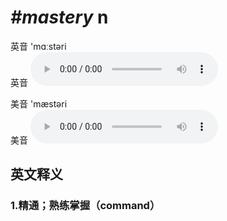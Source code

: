# ***\#mastery*** n
英音 'mɑːstəri  
英音
<audio src="./media/mastery1_AAC.aac" controls="controls"></audio>

美音 'mæstəri  
美音
<audio src="./media/mastery2_AAC.aac" controls="controls"></audio>



  

英文释义
---
### 1.**精通；熟练掌握（command）**  


